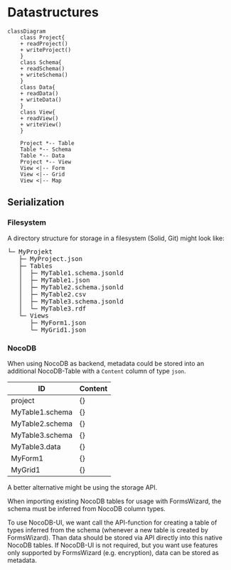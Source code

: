 # Datastructures

```mermaid
classDiagram
    class Project{
    + readProject()
    + writeProject()
    }
    class Schema{
    + readSchema()
    + writeSchema()
    }
    class Data{
    + readData()
    + writeData()
    }
    class View{
    + readView()
    + writeView()
    }

    Project *-- Table
    Table *-- Schema
    Table *-- Data
    Project *-- View
    View <|-- Form
    View <|-- Grid
    View <|-- Map
```

## Serialization

### Filesystem

A directory structure for storage in a filesystem (Solid, Git) might look like:

<pre>
└─ MyProjekt
   ├─ MyProject.json
   ├─ Tables
   │  ├─ MyTable1.schema.jsonld
   │  ├─ MyTable1.json
   │  ├─ MyTable2.schema.jsonld
   │  ├─ MyTable2.csv
   │  ├─ MyTable3.schema.jsonld
   │  └─ MyTable3.rdf
   └─ Views
      ├─ MyForm1.json
      └─ MyGrid1.json
</pre>

### NocoDB

When using NocoDB as backend, metadata could be stored into an additional NocoDB-Table with a `Content` column of type `json`.

| ID              | Content |
|-----------------|---------|
| project         | {}      |
| MyTable1.schema | {}      |
| MyTable2.schema | {}      |
| MyTable3.schema | {}      |
| MyTable3.data   | {}      |
| MyForm1         | {}      |
| MyGrid1         | {}      |

A better alternative might be using the storage API.

When importing existing NocoDB tables for usage with FormsWizard, the schema must be inferred from NocoDB column types.

To use NocoDB-UI, we want call the API-function for creating a table of types inferred from the schema (whenever a new table is created by FormsWizard). Than data should be stored via API directly into this native NocoDB tables. If NocoDB-UI is not required, but you want use features only supported by FormsWizard (e.g. encryption), data can be stored as metadata.

